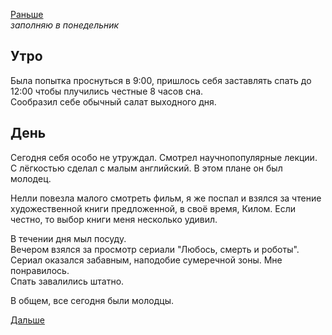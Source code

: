 [Раньше](2019.10.12.md)  
*заполняю в понедельник*
## Утро
Была попытка проснуться в 9:00, пришлось себя заставлять спать до 12:00 чтобы плучились честные 8 часов сна.  
Сообразил себе обычный салат выходного дня.
## День
Сегодня себя особо не утруждал. Смотрел научнопопулярные лекции. С лёгкостью сделал с малым английский. В этом плане он был молодец.

Нелли повезла малого смотреть фильм, я же поспал и взялся за чтение художественной книги предложенной, в своё время, Килом. Если честно, то выбор книги меня несколько удивил.

В течении дня мыл посуду.  
Вечером взялся за просмотр сериали "Любось, смерть и роботы". Сериал оказался забавным, наподобие сумеречной зоны. Мне понравилось.  
Спать завалились штатно.  

В общем, все сегодня были молодцы.

[Дальше](2019.10.14.md)